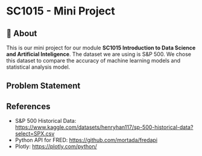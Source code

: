 # SC1015 - Mini Project
## :pencil: About
This is our mini project for our module **SC1015 Introduction to Data Science and Artificial Inteligence**.
The dataset we are using is S&P 500. We chose this dataset to compare the accuracy of machine learning models and statistical analysis model.

## Problem Statement

## References
- S&P 500 Historical Data: https://www.kaggle.com/datasets/henryhan117/sp-500-historical-data?select=SPX.csv
- Python API for FRED: https://github.com/mortada/fredapi
- Plotly: https://plotly.com/python/
